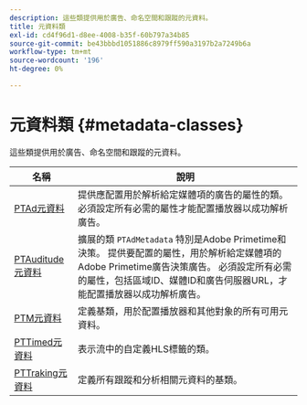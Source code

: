 ```yaml
---
description: 這些類提供用於廣告、命名空間和跟蹤的元資料。
title: 元資料類
exl-id: cd4f96d1-d8ee-4008-b35f-60b797a34b85
source-git-commit: be43bbbd1051886c8979ff590a3197b2a7249b6a
workflow-type: tm+mt
source-wordcount: '196'
ht-degree: 0%

---
```


# 元資料類 {#metadata-classes}

這些類提供用於廣告、命名空間和跟蹤的元資料。

| **名稱** | **說明** |
|---|---|
| [PTAd元資料](https://help.adobe.com/en_US/primetime/api/psdk/appledoc/Classes/PTAdMetadata.html) | 提供應配置用於解析給定媒體項的廣告的屬性的類。 必須設定所有必需的屬性才能配置播放器以成功解析廣告。 |
| [PTAuditude元資料](https://help.adobe.com/en_US/primetime/api/psdk/appledoc/Classes/PTAuditudeMetadata.html) | 擴展的類 `PTAdMetadata` 特別是Adobe Primetime和決策。 提供要配置的屬性，用於解析給定媒體項的Adobe Primetime廣告決策廣告。 必須設定所有必需的屬性，包括區域ID、媒體ID和廣告伺服器URL，才能配置播放器以成功解析廣告。 |
| [PTM元資料](https://help.adobe.com/en_US/primetime/api/psdk/appledoc/Classes/PTMetadata.html) | 定義基類，用於配置播放器和其他對象的所有可用元資料。 |
| [PTTimed元資料](https://help.adobe.com/en_US/primetime/api/psdk/appledoc/Classes/PTTimedMetadata.html) | 表示流中的自定義HLS標籤的類。 |
| [PTTraking元資料](https://help.adobe.com/en_US/primetime/api/psdk/appledoc/Classes/PTTrackingMetadata.html) | 定義所有跟蹤和分析相關元資料的基類。 |
